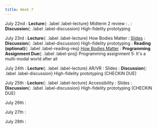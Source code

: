 ```yaml
---
title: Week 7
---
```


<!-- prettier-ignore-start -->

July 22nd
: **Lecture**{: .label .label-lecture} Midterm 2 review
  : .
: **Discussion**{: .label .label-discussion} High-fidelity prototyping

July 23rd
: **Lecture**{: .label .label-lecture} How Bodies Matter
  : [Slides](https://bcourses.berkeley.edu/courses/1535376/files/folder/lectures?preview=89254686)
: **Discussion**{: .label .label-discussion} High-fidelity prototyping
: **Reading (optional)**{: .label .label-reading-req} [How Bodies Matter](https://hci.stanford.edu/publications/2006/HowBodiesMatter-DIS2006.pdf)
: **Programming Assignment Due**{: .label .label-proj} Programming assignment 5: It's a multi-modal world after all

July 24th
: **Lecture**{: .label .label-lecture} AR/VR
  : Slides
: **Discussion**{: .label .label-discussion} High-fidelity prototyping (CHECKIN DUE)

July 25th
: **Lecture**{: .label .label-lecture} Accessibility
  : Slides
: **Discussion**{: .label .label-discussion} High-fidelity prototyping (CHECKIN DUE)

July 26th
: 

July 27th
:

July 28th
:

<!-- prettier-ignore-end -->
